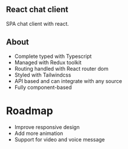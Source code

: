 ## React chat client
SPA chat client with react.

## About
- Complete typed with Typescript
- Managed with Redux toolkit
- Routing handled with React router dom
- Styled with Tailwindcss
- API based and can integrate with any source
- Fully component-based

# Roadmap
- Improve responsive design
- Add more animation
- Support for video and voice message